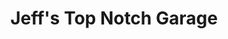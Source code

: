 ---
title: "Jeff's Top Notch Garage"
url: /hamilton-township/jeffs-top-notch-garage/
shop: Autowerkstatt
---